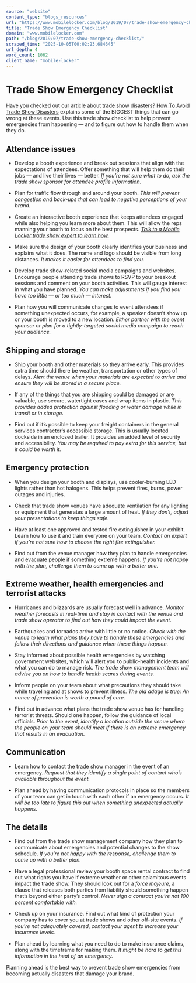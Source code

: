 ```yaml
---
source: "website"
content_type: "blogs_resources"
url: "https://www.mobilelocker.com/blog/2019/07/trade-show-emergency-checklist/"
title: "Trade Show Emergency Checklist"
domain: "www.mobilelocker.com"
path: "/blog/2019/07/trade-show-emergency-checklist/"
scraped_time: "2025-10-05T00:02:23.684645"
url_depth: 4
word_count: 1062
client_name: "mobile-locker"
---
```


# Trade Show Emergency Checklist

Have you checked out our article about [trade show](https://www.shopify.com/encyclopedia/trade-show) disasters? [How To Avoid Trade Show Disasters](https://www.mobilelocker.com/blog/2019/07/how-to-avoid-trade-show-disasters/) explains some of the BIGGEST things that can go wrong at these events. Use this trade show checklist to help prevent emergencies from happening — and to figure out how to handle them when they do.

## Attendance issues

*   Develop a booth experience and break out sessions that align with the expectations of attendees. Offer something that will help them do their jobs — and live their lives — better. _If you’re not sure what to do, ask the trade show sponsor for attendee profile information._

*   Plan for traffic flow through and around your booth. _This will prevent congestion and back-ups that can lead to negative perceptions of your brand._

*   Create an interactive booth experience that keeps attendees engaged while also helping you learn more about them. This will allow the reps manning your booth to focus on the best prospects. [_Talk to a Mobile Locker trade show expert to learn how._](https://www.mobilelocker.com/roles/mobile-locker-for-tradeshows-events/)

*   Make sure the design of your booth clearly identifies your business and explains what it does. The name and logo should be visible from long distances. _It makes it easier for attendees to find you._

*   Develop trade show-related social media campaigns and websites. Encourage people attending trade shows to RSVP to your breakout sessions and comment on your booth activities. This will gauge interest in what you have planned. _You can make adjustments if you find you have too little — or too much — interest._

*   Plan how you will communicate changes to event attendees if something unexpected occurs, for example, a speaker doesn’t show up or your booth is moved to a new location. _Either partner with the event sponsor or plan for a tightly-targeted social media campaign to reach your audience._

## Shipping and storage

*   Ship your booth and other materials so they arrive early. This provides extra time should there be weather, transportation or other types of delays. _Alert the venue when your materials are expected to arrive and ensure they will be stored in a secure place._

*   If any of the things that you are shipping could be damaged or are valuable, use secure, watertight cases and wrap items in plastic. _This provides added protection against flooding or water damage while in transit or in storage._

*   Find out if it’s possible to keep your freight containers in the general services contractor’s accessible storage. This is usually located dockside in an enclosed trailer. It provides an added level of security and accessibility. _You may be required to pay extra for this service, but it could be worth it._

## Emergency protection

*   When you design your booth and displays, use cooler-burning LED lights rather than hot halogens. This helps prevent fires, burns, power outages and injuries.

*   Check that trade show venues have adequate ventilation for any lighting or equipment that generates a large amount of heat. _If they don’t, adjust your presentations to keep things safe._

*   Have at least one approved and tested fire extinguisher in your exhibit. Learn how to use it and train everyone on your team. _Contact an expert if you’re not sure how to choose the right fire extinguisher._

*   Find out from the venue manager how they plan to handle emergencies and evacuate people if something extreme happens. _If you’re not happy with the plan, challenge them to come up with a better one._

## Extreme weather, health emergencies and terrorist attacks

*   Hurricanes and blizzards are usually forecast well in advance. _Monitor weather forecasts in real-time and stay in contact with the venue and trade show operator to find out how they could impact the event._

*   Earthquakes and tornados arrive with little or no notice. _Check with the venue to learn what plans they have to handle these emergencies and follow their directions and guidance when these things happen._

*   Stay informed about possible health emergencies by watching government websites, which will alert you to public-health incidents and what you can do to manage risk. _The trade show management team will advise you on how to handle health scares during events._

*   Inform people on your team about what precautions they should take while traveling and at shows to prevent illness. _The old adage is true: An ounce of prevention is worth a pound of cure._

*   Find out in advance what plans the trade show venue has for handling terrorist threats. Should one happen, follow the guidance of local officials. _Prior to the event, identify a location outside the venue where the people on your team should meet if there is an extreme emergency that results in an evacuation._

## Communication

*   Learn how to contact the trade show manager in the event of an emergency. _Request that they identify a single point of contact who’s available throughout the event._

*   Plan ahead by having communication protocols in place so the members of your team can get in touch with each other if an emergency occurs. _It will be too late to figure this out when something unexpected actually happens._

## The details

*   Find out from the trade show management company how they plan to communicate about emergencies and potential changes to the show schedule. _If you’re not happy with the response, challenge them to come up with a better plan._

*   Have a legal professional review your booth space rental contract to find out what rights you have if extreme weather or other calamitous events impact the trade show. They should look out for a _force majeure_, a clause that releases both parties from liability should something happen that’s beyond either party’s control. _Never sign a contract you’re not 100 percent comfortable with._

*   Check up on your insurance. Find out what kind of protection your company has to cover you at trade shows and other off-site events. _If you’re not adequately covered, contact your agent to increase your insurance levels._

*   Plan ahead by learning what you need to do to make insurance claims, along with the timeframe for making them. _It might be hard to get this information in the heat of an emergency._

Planning ahead is the best way to prevent trade show emergencies from becoming actually disasters that damage your brand.